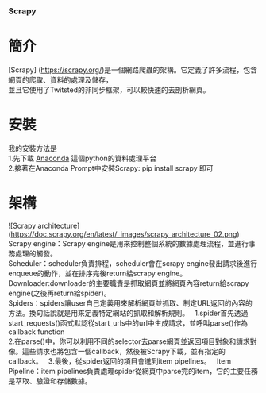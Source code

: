 ### Scrapy  
# 簡介  
[Scrapy] (https://scrapy.org/)是一個網路爬蟲的架構。它定義了許多流程，包含網頁的爬取、資料的處理及儲存，  
並且它使用了Twitsted的非同步框架，可以較快速的去剖析網頁。  
# 安裝  
我的安裝方法是  
1.先下載 [Anaconda](https://www.continuum.io/downloads) 這個python的資料處理平台  
2.接著在Anaconda Prompt中安裝Scrapy: pip install scrapy 即可  
# 架構  
![Scrapy architecture] (https://doc.scrapy.org/en/latest/_images/scrapy_architecture_02.png)  
Scrapy engine：Scrapy engine是用來控制整個系統的數據處理流程，並進行事務處理的觸發。   
Scheduler：scheduler負責排程，scheduler會在scrapy engine發出請求後進行enqueue的動作，並在排序完後return給scrapy engine。  
Downloader:downloader的主要職責是抓取網頁並將網頁內容return給scrapy engine(之後再return給spider)。  
Spiders：spiders讓user自己定義用來解析網頁並抓取、制定URL返回的內容的方法。換句話說就是用來定義特定網站的抓取和解析規則。   
 1.spider首先透過start_requests()函式默認從start_urls中的url中生成請求，並呼叫parse()作為callback function  
 2.在parse()中，你可以利用不同的selector去parse網頁並返回項目對象和請求對像。這些請求也將包含一個callback，然後被Scrapy下載，並有指定的callback。   
 3.最後，從spider返回的項目會進到item pipelines。  
 Item Pipeline：item pipelines負責處理spider從網頁中parse完的item，它的主要任務是萃取、驗證和存儲數據。  
 
